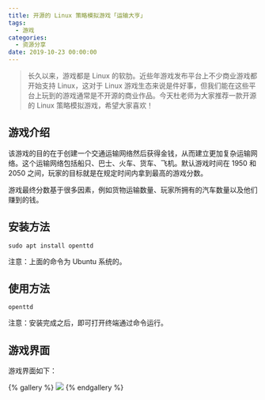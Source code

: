 ```yaml
---
title: 开源的 Linux 策略模拟游戏「运输大亨」
tags:
  - 游戏
categories:
  - 资源分享
date: 2019-10-23 00:00:00
---
```


> 长久以来，游戏都是 Linux 的软肋。近些年游戏发布平台上不少商业游戏都开始支持 Linux，这对于 Linux 游戏生态来说是件好事，但我们能在这些平台上玩到的游戏通常是不开源的商业作品。今天杜老师为大家推荐一款开源的 Linux 策略模拟游戏，希望大家喜欢！

<!-- more -->

## 游戏介绍

该游戏的目的在于创建一个交通运输网络然后获得金钱，从而建立更加复杂运输网络。这个运输网络包括船只、巴士、火车、货车、飞机。默认游戏时间在 1950 和 2050 之间，玩家的目标就是在规定时间内拿到最高的游戏分数。

游戏最终分数基于很多因素，例如货物运输数量、玩家所拥有的汽车数量以及他们赚到的钱。

## 安装方法

```
sudo apt install openttd
```

注意：上面的命令为 Ubuntu 系统的。

## 使用方法

```
openttd
```

注意：安装完成之后，即可打开终端通过命令运行。

## 游戏界面

游戏界面如下：

{% gallery %}
![](https://cdn.dusays.com/2019/10/106-1.jpg)
{% endgallery %}
